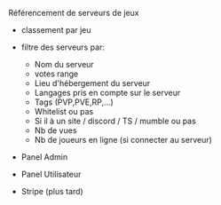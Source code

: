 Référencement de serveurs de jeux

- classement par jeu
- filtre des serveurs par:
  	- Nom du serveur
  	- votes range
  	- Lieu d'hébergement du serveur
  	- Langages pris en compte sur le serveur
  	- Tags (PVP,PVE,RP,...)
  	- Whitelist ou pas
  	- Si il à un site / discord / TS / mumble ou pas
  	- Nb de vues
  	- Nb de joueurs en ligne (si connecter au serveur)

- Panel Admin
- Panel Utilisateur
- Stripe (plus tard)
